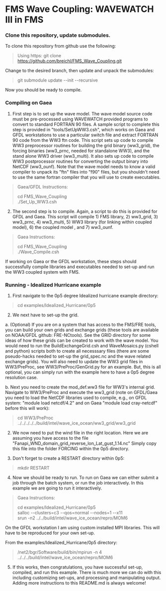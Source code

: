 # FMS Wave Coupling: WAVEWATCH III in FMS

### Clone this repository, update submodules.

To clone this repository from github use the following:

> Using https:
> git clone https://github.com/breichl/FMS_Wave_Coupling.git

Change to the desired branch, then update and unpack the submodules:

> git submodule update --init --recursive

Now you should be ready to compile.


### Compiling on Gaea

1. First step is to set up the wave model.  The wave model source code must be pre-processed using WAVEWATCH provided programs to convert to standard FORTRAN 90 files.  A sample script to complete this step is provided in "tools/SetUpWW3.csh", which works on Gaea and GFDL workstations to use a particular switch file and extract FORTRAN 90 code from the WW3 ftn code.  This script sets up code to compile WW3 preprocessor routines for building the grid binary (ww3_grid), the forcing binaries (ww3_prnc, needed for standalone WW3), and the stand alone WW3 driver (ww3_multi).  It also sets up code to compile WW3 postprocessor routines for converting the output binary into NetCDF (ww3_ounf).  Note that the wave model needs to know a valid compiler to unpack its "ftn" files into "f90" files, but you shouldn't need to use the same fortran compiler that you will use to create executables.

> Gaea/GFDL Instructions:
>
> cd FMS_Wave_Coupling  
> ./Set_Up_WW3.csh

2. The second step is to compile.  Again, a script to do this is provided for GFDL and Gaea.  This script will compile 1) FMS library, 2) ww3_grid, 3) ww3_prnc, 4) ww3_multi, 5) WW3 library (for linking within coupled model), 6) the coupled model , and 7) ww3_ounf.

> Gaea Instructions:
>
> cd FMS_Wave_Coupling  
> ./Wave_Compile.csh

If working on Gaea or the GFDL workstation, these steps should successfully compile libraries and executables needed to set-up and run the WW3 coupled system with FMS.

### Running - Idealized Hurricane example

1. First navigate to the 0p5 degree Idealized hurricane example directory:

> cd examples/Idealized_Hurricane/0p5

2. We next have to set-up the grid.

a. (Optional) If you are on a system that has access to the FMS/FRE tools, you can build your own grids and exchange grids (these tools are available on NOAA/GFDL github: FRE-NCtools).  See the GRID directory for some ideas of how these grids can be created to work with the wave model.  You would need to run the BuildExchangeGrid.csh and WaveMosaics.py (cshell and python) scripts both to create all necesssary files (there are some pseudo-hacks needed to set-up the grid_spec.nc and the wave related exchange grids).  You will also need to update the WW3 grid files in WW3/PreProc, see WW3/PreProc/GenGrid.py for an example. But, this is all optional, you can simply run with the example here to have a 0p5 degree resolution case.

b. Next you need to create the mod_def.ww3 file for WW3's internal grid.  Navigate to WW3/PreProc and execute the ww3_grid (note on GFDL/Gaea you need to load the NetCDF libraries used to compile, e.g., on GFDL system: "module load netcdf/4.2" and on Gaea "module load cray-netcdf" before this will work):

> cd WW3/PreProc  
> ../../../../../build/intel/wave_ice_ocean/ww3_grid/ww3_grid

2. We now need to put the wind file in the right location.  Here we are assuming you have access to the file "Fanapi_WND_domain_grid_reverse_lon_Lat_gust_1.14.nc"  Simply copy this file into the folder FORCING within the 0p5 directory.

3. Don't forget to create a RESTART directory within 0p5:

> mkdir RESTART

4.  Now we should be ready to run.  To run on Gaea we can either submit a job through the batch system, or run the job interactively.  In this example we are going to run it interactively.

> Gaea Instructions:
>
> cd examples/Idealized_Hurricane/0p5  
> salloc --clusters=c3 --qos=normal --nodes=1 --x11  
> srun -n2 ../../build/intel/wave_ice_ocean/repro/MOM6

On the GFDL workstation I am using custom installed MPI libraries.  This will have to be reproduced for your own set-up.

From the examples/Idealized_Hurricane/0p5 directory:
>  /net2/bgr/Software/build/bin/mpirun -n 4 ../../../build/intel/wave_ice_ocean/repro/MOM6

5.  If this works, then congratulations, you have successful set-up, compiled, and run this example.  There is much more we can do with this including customizing set-ups, and processing and manipulating output.  Adding more instructions to this README.md is always welcome!
